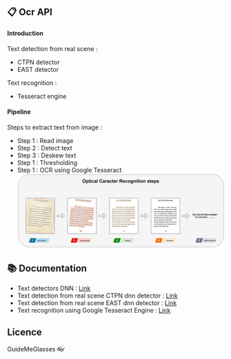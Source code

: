 ## :clipboard: Ocr API

#### Introduction
Text detection from real scene :
 - CTPN detector
 - EAST detector
 
Text recognition :
 - Tesseract engine

#### Pipeline

Steps to extract text from image :
- Step 1 : Read image
- Step 2 : Detect text
- Step 3 : Deskew text
- Step 1 : Thresholding
- Step 1 : OCR using Google Tesseract
![matriels](data/ocr_steps.png)
## :books: Documentation
- Text detectors DNN : [Link](https://github.com/hwalsuklee/awesome-deep-text-detection-recognition)
- Text detection from real scene CTPN dnn detector : [Link](https://github.com/eragonruan/text-detection-ctpn)
- Text detection from real scene EAST dnn detector : [Link](https://github.com/argman/EAST)
- Text recognition using Google Tesseract Engine : [Link](https://github.com/tesseract-ocr/tesseract)

## Licence
GuideMeGlasses
:eyeglasses: